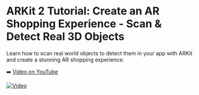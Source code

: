 # ARKit 2 Tutorial: Create an AR Shopping Experience - Scan & Detect Real 3D Objects

Learn how to scan real world objects to detect them in your app with ARKit and create a stunning AR shopping experience.

➡️ [Video on YouTube](https://youtu.be/FEqBW3cKF2k)

[![Video](https://img.youtube.com/vi/FEqBW3cKF2k/0.jpg)](https://www.youtube.com/watch?v=FEqBW3cKF2k)
